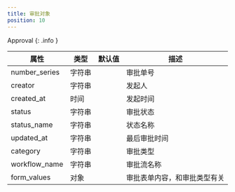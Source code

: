 ```yaml
---
title: 审批对象
position: 10
---
```


Approval
{: .info }

属性           | 类型  | 默认值 | 描述         |
---------------|-------|--------|--------------|
number_series  |  字符串 |       | 审批单号     |
creator        |  字符串 |       | 发起人       |
created_at     |  时间   |       | 发起时间     |
status         |  字符串 |       | 审批状态     |
status_name    |  字符串 |       | 状态名称     |
updated_at     |  字符串 |       | 最后审批时间  |
category       |  字符串 |       | 审批类型     |
workflow_name  |  字符串 |       | 审批流名称   |
form_values    | 对象   |        | 审批表单内容，和审批类型有关 |